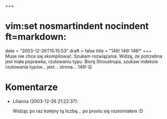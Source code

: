 +++
# vim:set nosmartindent nocindent ft=markdown:
date = "2003-12-26T15:15:53"
draft = false
title = "146! 146! 146!"
+++
Muse nie chce się skompilować. Szukam rozwiązania. Widzę, że potrzebna jest
mała poprawka, rzutowaniu typu. Biorę Stroustrupa, szukaw indeksie rzutowania
typów... jest... strona... 146! 😲

# Komentarze

* Lilianna (2003-12-26 21:22:37): <p>Widząc po raz kolejny tą liczbę... po
  prostu się roześmiałam :D</p>
